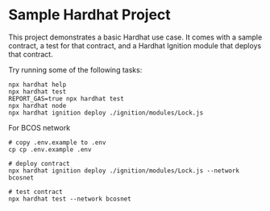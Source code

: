 # Sample Hardhat Project

This project demonstrates a basic Hardhat use case. It comes with a sample contract, a test for that contract, and a Hardhat Ignition module that deploys that contract.

Try running some of the following tasks:

```shell
npx hardhat help
npx hardhat test
REPORT_GAS=true npx hardhat test
npx hardhat node
npx hardhat ignition deploy ./ignition/modules/Lock.js
```

For BCOS network

```shell
# copy .env.example to .env 
cp cp .env.example .env

# deploy contract
npx hardhat ignition deploy ./ignition/modules/Lock.js --network bcosnet

# test contract
npx hardhat test --network bcosnet
```
